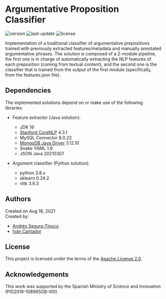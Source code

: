 # Argumentative Proposition Classifier
![version](https://img.shields.io/badge/version-0.7.0-blue)
![last-update](https://img.shields.io/badge/last_update-3/29/2022-orange)
![license](https://img.shields.io/badge/license-Apache_2.0-brightgreen)

Implementation of a traditional classifier of argumentative prepositions trained with previously extracted features/metadata and manually annotated argumentative phrases. The solution is composed of a 2-module pipeline, the first one is in charge of automatically extracting the NLP features of each preposition (coming from textual content), and the second one is the classifier that is trained from the output of the first module (specifically, from the features.json file).

## Dependencies
The implemented solutions depend on or make use of the following libraries:

- Feature extractor (Java solution):
  - JDK 16
  - <a href="https://stanfordnlp.github.io/CoreNLP/" target="_blank">Stanford CoreNLP</a> 4.3.1
  - MySQL Connector 8.0.22
  - <a href="https://mongodb.github.io/mongo-java-driver/" target="_blank">MongoDB Java Driver</a> 3.12.10
  - Snake YAML 1.9
  - JSON Java 20210307

- Argument classifier (Python solution):
  - python 3.8.x
  - sklearn 0.24.2
  - nltk 3.6.3

## Authors
Created on Aug 18, 2021  
Created by:
- <a href="https://github.com/ansegura7" target="_blank">Andrés Segura-Tinoco</a>
- <a href="http://arantxa.ii.uam.es/~cantador/" target="_blank">Iv&aacute;n Cantador</a>

## License
This project is licensed under the terms of the <a href="https://github.com/argrecsys/arg-classifier/blob/main/LICENSE">Apache License 2.0</a>.

## Acknowledgements
This work was supported by the Spanish Ministry of Science and Innovation (PID2019-108965GB-I00).
